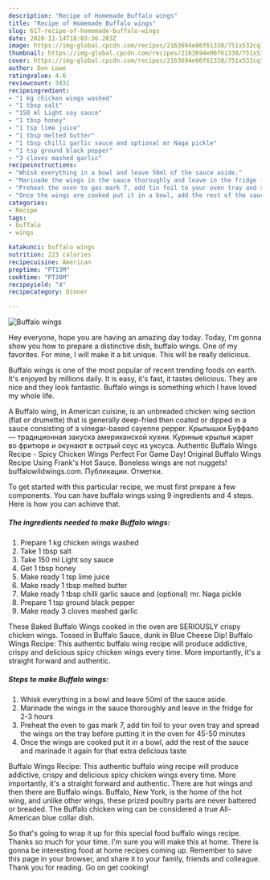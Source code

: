 ```yaml
---
description: "Recipe of Homemade Buffalo wings"
title: "Recipe of Homemade Buffalo wings"
slug: 617-recipe-of-homemade-buffalo-wings
date: 2020-11-14T18:03:36.283Z
image: https://img-global.cpcdn.com/recipes/2163694e06f61338/751x532cq70/buffalo-wings-recipe-main-photo.jpg
thumbnail: https://img-global.cpcdn.com/recipes/2163694e06f61338/751x532cq70/buffalo-wings-recipe-main-photo.jpg
cover: https://img-global.cpcdn.com/recipes/2163694e06f61338/751x532cq70/buffalo-wings-recipe-main-photo.jpg
author: Don Lowe
ratingvalue: 4.6
reviewcount: 3431
recipeingredient:
- "1 kg chicken wings washed"
- "1 tbsp salt"
- "150 ml Light soy sauce"
- "1 tbsp honey"
- "1 tsp lime juice"
- "1 tbsp melted butter"
- "1 tbsp chilli garlic sauce and optional mr Naga pickle"
- "1 tsp ground black pepper"
- "3 cloves mashed garlic"
recipeinstructions:
- "Whisk everything in a bowl and leave 50ml of the sauce aside."
- "Marinade the wings in the sauce thoroughly and leave in the fridge for 2-3 hours"
- "Preheat the oven to gas mark 7, add tin foil to your oven tray and spread the wings on the tray before putting it in the oven for 45-50 minutes"
- "Once the wings are cooked put it in a bowl, add the rest of the sauce and marinade it again for that extra delicious taste"
categories:
- Recipe
tags:
- buffalo
- wings

katakunci: buffalo wings 
nutrition: 223 calories
recipecuisine: American
preptime: "PT13M"
cooktime: "PT38M"
recipeyield: "4"
recipecategory: Dinner

---
```



![Buffalo wings](https://img-global.cpcdn.com/recipes/2163694e06f61338/751x532cq70/buffalo-wings-recipe-main-photo.jpg)

Hey everyone, hope you are having an amazing day today. Today, I'm gonna show you how to prepare a distinctive dish, buffalo wings. One of my favorites. For mine, I will make it a bit unique. This will be really delicious.

Buffalo wings is one of the most popular of recent trending foods on earth. It's enjoyed by millions daily. It is easy, it's fast, it tastes delicious. They are nice and they look fantastic. Buffalo wings is something which I have loved my whole life.

A Buffalo wing, in American cuisine, is an unbreaded chicken wing section (flat or drumette) that is generally deep-fried then coated or dipped in a sauce consisting of a vinegar-based cayenne pepper. Крылышки Буффало — традиционная закуска американской кухни. Куриные крылья жарят во фритюре и окунают в острый соус из уксуса. Authentic Buffalo Wings Recipe - Spicy Chicken Wings Perfect For Game Day! Original Buffalo Wings Recipe Using Frank&#39;s Hot Sauce. Boneless wings are not nuggets! buffalowildwings.com. Публикации. Отметки.


To get started with this particular recipe, we must first prepare a few components. You can have buffalo wings using 9 ingredients and 4 steps. Here is how you can achieve that.

<!--inarticleads1-->

##### The ingredients needed to make Buffalo wings:

1. Prepare 1 kg chicken wings washed
1. Take 1 tbsp salt
1. Take 150 ml Light soy sauce
1. Get 1 tbsp honey
1. Make ready 1 tsp lime juice
1. Make ready 1 tbsp melted butter
1. Make ready 1 tbsp chilli garlic sauce and (optional) mr. Naga pickle
1. Prepare 1 tsp ground black pepper
1. Make ready 3 cloves mashed garlic


These Baked Buffalo Wings cooked in the oven are SERIOUSLY crispy chicken wings. Tossed in Buffalo Sauce, dunk in Blue Cheese Dip! Buffalo Wings Recipe: This authentic buffalo wing recipe will produce addictive, crispy and delicious spicy chicken wings every time. More importantly, it&#39;s a straight forward and authentic. 

<!--inarticleads2-->

##### Steps to make Buffalo wings:

1. Whisk everything in a bowl and leave 50ml of the sauce aside.
1. Marinade the wings in the sauce thoroughly and leave in the fridge for 2-3 hours
1. Preheat the oven to gas mark 7, add tin foil to your oven tray and spread the wings on the tray before putting it in the oven for 45-50 minutes
1. Once the wings are cooked put it in a bowl, add the rest of the sauce and marinade it again for that extra delicious taste


Buffalo Wings Recipe: This authentic buffalo wing recipe will produce addictive, crispy and delicious spicy chicken wings every time. More importantly, it&#39;s a straight forward and authentic. There are hot wings and then there are Buffalo wings. Buffalo, New York, is the home of the hot wing, and unlike other wings, these prized poultry parts are never battered or breaded. The Buffalo chicken wing can be considered a true All-American blue collar dish. 

So that's going to wrap it up for this special food buffalo wings recipe. Thanks so much for your time. I'm sure you will make this at home. There is gonna be interesting food at home recipes coming up. Remember to save this page in your browser, and share it to your family, friends and colleague. Thank you for reading. Go on get cooking!
